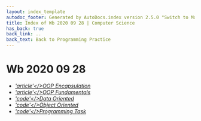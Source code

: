 ```yaml
---
layout: index_template
autodoc_footer: Generated by AutoDocs.index version 2.5.0 "Switch to Material Icons" ⓒ Starwort, 2020
title: Index of Wb 2020 09 28 | Computer Science
has_back: true
back_link: ..
back_text: Back to Programming Practice
---
```


# **Wb 2020 09 28**

- <a href='./OOP_encapsulation.md'><i title='MD file' class="material-icons">'article'</>OOP Encapsulation</a>
- <a href='./OOP_fundamentals.md'><i title='MD file' class="material-icons">'article'</>OOP Fundamentals</a>
- <a href='./data_oriented.py'><i title='PY file' class="material-icons">'code'</>Data Oriented</a>
- <a href='./object_oriented.py'><i title='PY file' class="material-icons">'code'</>Object Oriented</a>
- <a href='./programming_task.py'><i title='PY file' class="material-icons">'code'</>Programming Task</a>
